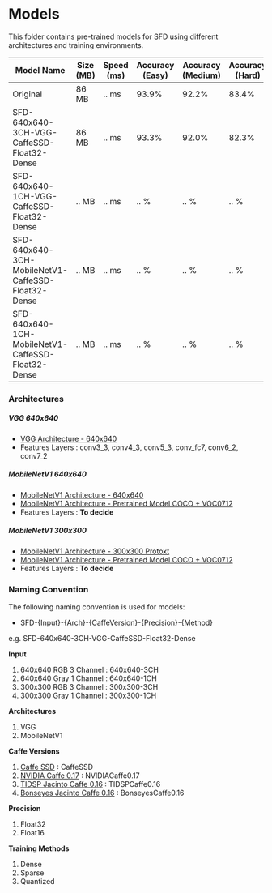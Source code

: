 # Models
This folder contains pre-trained models for SFD using different architectures and training environments.

| Model Name    | Size (MB)   | Speed (ms)  | Accuracy (Easy) | Accuracy (Medium) | Accuracy (Hard) | Download URL |
| ------------- |-------------|-------------| --------------| ----------------| --------------| --------------|
| Original                                        | 86 MB | .. ms | 93.9%| 92.2%| 83.4%| [link](https://drive.google.com/file/d/1CboBIsjcDQ-FC1rMES6IjTl6sYQDoD6u/view) |
| SFD-640x640-3CH-VGG-CaffeSSD-Float32-Dense      | 86 MB | .. ms | 93.3%| 92.0%| 82.3%| [link](https://drive.google.com/drive/u/0/folders/1WbTmDlUst-90lB8NC_KtcE11v49wW7W2) |
| SFD-640x640-1CH-VGG-CaffeSSD-Float32-Dense      | .. MB | .. ms | .. % | .. % | .. % | .. |
| SFD-640x640-3CH-MobileNetV1-CaffeSSD-Float32-Dense      | .. MB | .. ms | .. % | .. % | .. % | .. |
| SFD-640x640-1CH-MobileNetV1-CaffeSSD-Float32-Dense      | .. MB | .. ms | .. % | .. % | .. % | .. |

### Architectures

##### VGG 640x640
- [VGG Architecture - 640x640](https://github.com/oylz/SFD/blob/master/model/deploy.prototxt)
- Features Layers : conv3_3, conv4_3, conv5_3, conv_fc7, conv6_2, conv7_2

##### MobileNetV1 640x640
- [MobileNetV1 Architecture - 640x640]()
- [MobileNetV1 Architecture - Pretrained Model COCO + VOC0712](https://drive.google.com/open?id=0B3gersZ2cHIxVFI1Rjd5aDgwOG8)
- Features Layers : __To decide__

##### MobileNetV1 300x300
- [MobileNetV1 Architecture - 300x300 Protoxt](https://github.com/chuanqi305/MobileNet-SSD/blob/master/MobileNetSSD_deploy.prototxt)
- [MobileNetV1 Architecture - Pretrained Model COCO + VOC0712](https://drive.google.com/open?id=0B3gersZ2cHIxVFI1Rjd5aDgwOG8)
- Features Layers : __To decide__

### Naming Convention
The following naming convention is used for models:

+ SFD-{Input}-{Arch}-{CaffeVersion}-{Precision}-{Method}

e.g. SFD-640x640-3CH-VGG-CaffeSSD-Float32-Dense

__Input__
1. 640x640 RGB 3 Channel : 640x640-3CH
2. 640x640 Gray 1 Channel : 640x640-1CH
3. 300x300 RGB 3 Channel : 300x300-3CH
4. 300x300 Gray 1 Channel : 300x300-1CH

__Architectures__
1. VGG
2. MobileNetV1

__Caffe Versions__
1. [Caffe SSD](https://github.com/weiliu89/caffe/tree/ssd) : CaffeSSD
2. [NVIDIA Caffe 0.17](https://github.com/NVIDIA/caffe) : NVIDIACaffe0.17
3. [TIDSP Jacinto Caffe 0.16](https://github.com/tidsp/caffe-jacinto) : TIDSPCaffe0.16
4. [Bonseyes Jacinto Caffe 0.16](https://github.com/bonseyes/caffe-jacinto) : BonseyesCaffe0.16

__Precision__
1. Float32
2. Float16

__Training Methods__
1. Dense
2. Sparse
3. Quantized



